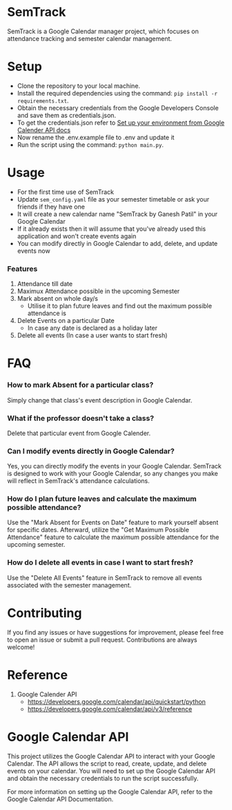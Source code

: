 # SemTrack

SemTrack is a Google Calendar manager project, which focuses on attendance tracking and semester calendar management.

# Setup

- Clone the repository to your local machine.
- Install the required dependencies using the command: `pip install -r requirements.txt`.
- Obtain the necessary credentials from the Google Developers Console and save them as credentials.json.
- To get the credentials.json refer to [Set up your environment from Google Calender API docs](https://developers.google.com/calendar/api/quickstart/python#set_up_your_environment)
- Now rename the .env.example file to .env and update it
- Run the script using the command: `python main.py`.

# Usage

- For the first time use of SemTrack
- Update `sem_config.yaml` file as your semester timetable or ask your friends if they have one
- It will create a new calendar name "SemTrack by Ganesh Patil" in your Google Calendar
- If it already exists then it will assume that you've already used this application and won't create events again
- You can modify directly in Google Calendar to add, delete, and update events now

### Features

1. Attendance till date
2. Maximux Attendance possible in the upcoming Semester
3. Mark absent on whole day/s
   - Utilise it to plan future leaves and find out the maximum possible attendance is
4. Delete Events on a particular Date
   - In case any date is declared as a holiday later
5. Delete all events (In case a user wants to start fresh)

# FAQ

### How to mark Absent for a particular class?

Simply change that class's event description in Google Calendar.

### What if the professor doesn't take a class?

Delete that particular event from Google Calender.

### Can I modify events directly in Google Calendar?

Yes, you can directly modify the events in your Google Calendar. SemTrack is designed to work with your Google Calendar, so any changes you make will reflect in SemTrack's attendance calculations.

### How do I plan future leaves and calculate the maximum possible attendance?

Use the "Mark Absent for Events on Date" feature to mark yourself absent for specific dates. Afterward, utilize the "Get Maximum Possible Attendance" feature to calculate the maximum possible attendance for the upcoming semester.

### How do I delete all events in case I want to start fresh?

Use the "Delete All Events" feature in SemTrack to remove all events associated with the semester management.

# Contributing

If you find any issues or have suggestions for improvement, please feel free to open an issue or submit a pull request. Contributions are always welcome!

# Reference

1. Google Calender API
   - https://developers.google.com/calendar/api/quickstart/python
   - https://developers.google.com/calendar/api/v3/reference

# Google Calendar API

This project utilizes the Google Calendar API to interact with your Google Calendar. The API allows the script to read, create, update, and delete events on your calendar. You will need to set up the Google Calendar API and obtain the necessary credentials to run the script successfully.

For more information on setting up the Google Calendar API, refer to the Google Calendar API Documentation.
